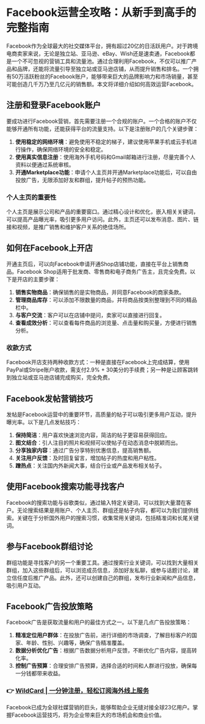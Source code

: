 # Facebook运营全攻略：从新手到高手的完整指南

Facebook作为全球最大的社交媒体平台，拥有超过20亿的日活跃用户。对于跨境电商卖家来说，无论是独立站、亚马逊、eBay、Wish还是速卖通，Facebook都是一个不可忽视的营销工具和流量池。通过合理利用Facebook，不仅可以推广产品和品牌，还能将流量引导至独立站或亚马逊店铺，从而提升销售和排名。一个拥有50万活跃粉丝的Facebook账户，能够带来巨大的品牌影响力和市场销量，甚至可能创造几千万乃至几亿元的销售额。本文将详细介绍如何高效运营Facebook。

## 注册和登录Facebook账户

要成功进行Facebook营销，首先需要注册一个合规的账户。一个合格的账户不仅能够开通所有功能，还能获得平台的流量支持。以下是注册账户的几个关键步骤：

1. **使用稳定的网络环境**：避免使用不稳定的梯子，建议使用苹果手机或云手机进行操作，确保网络环境的安全和稳定。
2. **使用真实信息注册**：使用海外手机号码和Gmail邮箱进行注册，尽量完善个人资料以便通过系统审核。
3. **开通Marketplace功能**：申请个人主页并开通Marketplace功能后，可以自由投放广告，无限添加好友和群组，提升帖子的预热功能。

### 个人主页的重要性

个人主页是展示公司和产品的重要窗口。通过精心设计和优化，嵌入相关关键词，可以提高产品曝光率，吸引更多用户访问。此外，主页还可以发布消息、图片、链接和视频，是推广销售和维护客户关系的绝佳场所。

## 如何在Facebook上开店

开通主页后，可以向Facebook申请开通Shop店铺功能，直接在平台上销售商品。Facebook Shop适用于批发商、零售商和电子商务广告主，且完全免费。以下是开店的主要步骤：

1. **销售实物商品**：确保销售的是实物商品，并同意Facebook的商家条款。
2. **管理商品库存**：可以添加不限数量的商品，并将商品按类别整理到不同的精品栏中。
3. **与客户交流**：客户可以在店铺中提问，卖家可以直接进行回复。
4. **查看成效分析**：可以查看每件商品的浏览量、点击量和购买量，方便进行销售分析。

### 收款方式

Facebook开店支持两种收款方式：一种是直接在Facebook上完成结算，使用PayPal或Stripe账户收款，需支付2.9% + 30美分的手续费；另一种是让顾客跳转到独立站或亚马逊店铺完成购买，完全免费。

## Facebook发帖营销技巧

发帖是Facebook运营中的重要环节，高质量的帖子可以吸引更多用户互动，提升曝光率。以下是几点发帖技巧：

1. **保持简洁**：用户喜欢快速浏览内容，简洁的帖子更容易获得回应。
2. **图文结合**：引人注目的照片和视频可以使帖子在动态消息中脱颖而出。
3. **分享独家内容**：通过广告分享特别优惠信息，提高销售额。
4. **关注用户反馈**：及时回复留言，增加帖子的热度和用户粘性。
5. **蹭热点**：关注国内外新闻大事，结合行业或产品发布相关帖子。

## 使用Facebook搜索功能寻找客户

Facebook的搜索功能与谷歌类似，通过输入特定关键词，可以找到大量潜在客户。无论搜索结果是用账户、个人主页、群组还是帖子内容，都可以为我们提供线索。关键在于分析国外用户的搜索习惯，收集常用关键词，包括精准词和长尾关键词。

## 参与Facebook群组讨论

群组功能是寻找客户的另一个重要工具。通过搜索行业关键词，可以找到大量相关群组，加入这些群组后，可以浏览成员信息，添加好友私聊，或参与话题讨论，建立信任度后推广产品。此外，还可以创建自己的群组，发布行业新闻和产品信息，吸引用户互动。

## Facebook广告投放策略

Facebook广告是获取流量和用户的最佳方式之一。以下是几点广告投放策略：

1. **精准定位用户群体**：在投放广告前，进行详细的市场调查，了解目标客户的国家、年龄、性别、兴趣等，确保广告精准覆盖。
2. **数据分析优化广告**：根据广告数据分析用户反馈，不断优化广告内容，提高转化率。
3. **控制广告预算**：合理安排广告预算，选择合适的时间和人群进行投放，确保每一分钱都带来收益。

### 👉 [WildCard | 一分钟注册，轻松订阅海外线上服务](https://bbtdd.com/WildCard)

Facebook已成为全球社媒营销的巨头，能够帮助企业无缝对接全球23亿用户。掌握Facebook运营技巧，将为企业带来巨大的市场机会和商业价值。